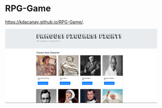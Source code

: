# RPG-Game

https://kdacanay.github.io/RPG-Game/.

<img src="assets/images/captureportfolioFFF.png" width=500>
